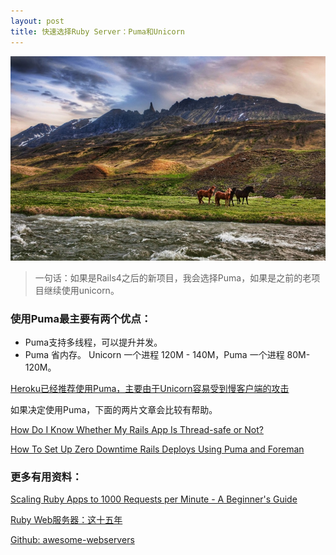 ```yaml
---
layout: post
title: 快速选择Ruby Server：Puma和Unicorn
---
```


![](/images/Bing_698.JPG)

> 一句话：如果是Rails4之后的新项目，我会选择Puma，如果是之前的老项目继续使用unicorn。

### 使用Puma最主要有两个优点：

* Puma支持多线程，可以提升并发。
* Puma 省内存。 Unicorn 一个进程 120M - 140M，Puma 一个进程 80M-120M。

[Heroku已经推荐使用Puma，主要由于Unicorn容易受到慢客户端的攻击](https://devcenter.heroku.com/changelog-items/594)

如果决定使用Puma，下面的两片文章会比较有帮助。

[How Do I Know Whether My Rails App Is Thread-safe or Not?](https://bearmetal.eu/theden/how-do-i-know-whether-my-rails-app-is-thread-safe-or-not/)

[How To Set Up Zero Downtime Rails Deploys Using Puma and Foreman](https://www.digitalocean.com/community/tutorials/how-to-set-up-zero-downtime-rails-deploys-using-puma-and-foreman)


### 更多有用资料：

[Scaling Ruby Apps to 1000 Requests per Minute - A Beginner's Guide](http://www.nateberkopec.com/2015/07/29/scaling-ruby-apps-to-1000-rpm.html)

[Ruby Web服务器：这十五年](http://insights.thoughtworkers.org/ruby-web-server/)

[Github: awesome-webservers](https://github.com/planetruby/awesome-webservers)
